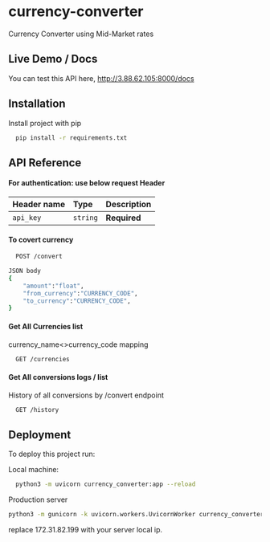 
# currency-converter


Currency Converter using Mid-Market rates

## Live Demo / Docs

You can test this API here,
http://3.88.62.105:8000/docs


## Installation

Install project with pip

```bash
  pip install -r requirements.txt
```
    

## API Reference

#### **For authentication:** use below request Header 

| Header name | Type     | Description                |
| :-------- | :------- | :------------------------- |
| `api_key` | `string` | **Required** |


#### To covert currency

```bash
  POST /convert
```
```bash
JSON body
{
    "amount":"float",
    "from_currency":"CURRENCY_CODE",
    "to_currency":"CURRENCY_CODE",
}
```


#### Get All Currencies list
currency_name<>currency_code mapping

```bash
  GET /currencies
```

#### Get All conversions logs / list
History of all conversions by /convert endpoint

```bash
  GET /history
```


## Deployment

To deploy this project run:

Local machine:
```bash
  python3 -m uvicorn currency_converter:app --reload
```
Production server
```bash
python3 -m gunicorn -k uvicorn.workers.UvicornWorker currency_converter:app --bind=172.31.82.199:8000 --daemon
```

replace 172.31.82.199 with your server local ip.
